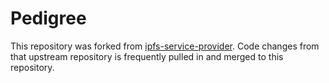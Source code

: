 # Pedigree

This repository was forked from [ipfs-service-provider](https://github.com/Permissionless-Software-Foundation/ipfs-service-provider). Code changes from that upstream repository is frequently pulled in and merged to this repository.
